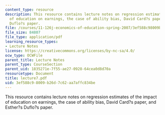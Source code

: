 ```yaml
---
content_type: resource
description: This resource contains lecture notes on regression estimates of the impact
  of education on earnings, the case of ability bias, David Card?s paper, and Esther?s
  Duflo?s paper.
file: /courses/11-126j-economics-of-education-spring-2007/3ef588c98009b26d7c62aa7affc834be_lecture7.pdf
file_size: 84807
file_type: application/pdf
learning_resource_types:
- Lecture Notes
license: https://creativecommons.org/licenses/by-nc-sa/4.0/
ocw_type: OCWFile
parent_title: Lecture Notes
parent_type: CourseSection
parent_uid: 1835271e-7f55-ae27-0928-64cea0d8d70a
resourcetype: Document
title: lecture7.pdf
uid: 3ef588c9-8009-b26d-7c62-aa7affc834be
---
```

This resource contains lecture notes on regression estimates of the impact of education on earnings, the case of ability bias, David Card?s paper, and Esther?s Duflo?s paper.